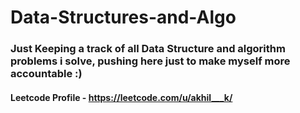 # Data-Structures-and-Algo

### Just Keeping a track of all Data Structure and algorithm problems i solve, pushing here just to make myself more accountable :)

#### Leetcode Profile - https://leetcode.com/u/akhil___k/
